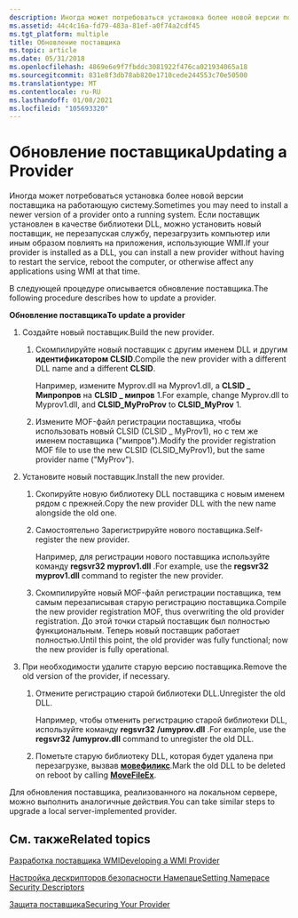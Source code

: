```yaml
---
description: Иногда может потребоваться установка более новой версии поставщика на работающую систему.
ms.assetid: 44c4c16a-fd79-483a-81ef-a0f74a2cdf45
ms.tgt_platform: multiple
title: Обновление поставщика
ms.topic: article
ms.date: 05/31/2018
ms.openlocfilehash: 4869e6e9f7fbddc3081922f476ca021934065a18
ms.sourcegitcommit: 831e8f3db78ab820e1710cede244553c70e50500
ms.translationtype: MT
ms.contentlocale: ru-RU
ms.lasthandoff: 01/08/2021
ms.locfileid: "105693320"
---
```

# <a name="updating-a-provider"></a><span data-ttu-id="7025c-103">Обновление поставщика</span><span class="sxs-lookup"><span data-stu-id="7025c-103">Updating a Provider</span></span>

<span data-ttu-id="7025c-104">Иногда может потребоваться установка более новой версии поставщика на работающую систему.</span><span class="sxs-lookup"><span data-stu-id="7025c-104">Sometimes you may need to install a newer version of a provider onto a running system.</span></span> <span data-ttu-id="7025c-105">Если поставщик установлен в качестве библиотеки DLL, можно установить новый поставщик, не перезапуская службу, перезагрузить компьютер или иным образом повлиять на приложения, использующие WMI.</span><span class="sxs-lookup"><span data-stu-id="7025c-105">If your provider is installed as a DLL, you can install a new provider without having to restart the service, reboot the computer, or otherwise affect any applications using WMI at that time.</span></span>

<span data-ttu-id="7025c-106">В следующей процедуре описывается обновление поставщика.</span><span class="sxs-lookup"><span data-stu-id="7025c-106">The following procedure describes how to update a provider.</span></span>

<span data-ttu-id="7025c-107">**Обновление поставщика**</span><span class="sxs-lookup"><span data-stu-id="7025c-107">**To update a provider**</span></span>

1.  <span data-ttu-id="7025c-108">Создайте новый поставщик.</span><span class="sxs-lookup"><span data-stu-id="7025c-108">Build the new provider.</span></span>

    1.  <span data-ttu-id="7025c-109">Скомпилируйте новый поставщик с другим именем DLL и другим **идентификатором CLSID**.</span><span class="sxs-lookup"><span data-stu-id="7025c-109">Compile the new provider with a different DLL name and a different **CLSID**.</span></span>

        <span data-ttu-id="7025c-110">Например, измените Myprov.dll на Myprov1.dll, а **CLSID \_ Мипропров** на **CLSID \_ мипров** 1.</span><span class="sxs-lookup"><span data-stu-id="7025c-110">For example, change Myprov.dll to Myprov1.dll, and **CLSID\_MyProProv** to **CLSID\_MyProv** 1.</span></span>

    2.  <span data-ttu-id="7025c-111">Измените MOF-файл регистрации поставщика, чтобы использовать новый CLSID (CLSID \_ MyProv1), но с тем же именем поставщика ("мипров").</span><span class="sxs-lookup"><span data-stu-id="7025c-111">Modify the provider registration MOF file to use the new CLSID (CLSID\_MyProv1), but the same provider name ("MyProv").</span></span>

2.  <span data-ttu-id="7025c-112">Установите новый поставщик.</span><span class="sxs-lookup"><span data-stu-id="7025c-112">Install the new provider.</span></span>

    1.  <span data-ttu-id="7025c-113">Скопируйте новую библиотеку DLL поставщика с новым именем рядом с прежней.</span><span class="sxs-lookup"><span data-stu-id="7025c-113">Copy the new provider DLL with the new name alongside the old one.</span></span>
    2.  <span data-ttu-id="7025c-114">Самостоятельно Зарегистрируйте нового поставщика.</span><span class="sxs-lookup"><span data-stu-id="7025c-114">Self-register the new provider.</span></span>

        <span data-ttu-id="7025c-115">Например, для регистрации нового поставщика используйте команду **regsvr32** **myprov1.dll** .</span><span class="sxs-lookup"><span data-stu-id="7025c-115">For example, use the **regsvr32** **myprov1.dll** command to register the new provider.</span></span>

    3.  <span data-ttu-id="7025c-116">Скомпилируйте новый MOF-файл регистрации поставщика, тем самым перезаписывая старую регистрацию поставщика.</span><span class="sxs-lookup"><span data-stu-id="7025c-116">Compile the new provider registration MOF, thus overwriting the old provider registration.</span></span> <span data-ttu-id="7025c-117">До этой точки старый поставщик был полностью функциональным. Теперь новый поставщик работает полностью.</span><span class="sxs-lookup"><span data-stu-id="7025c-117">Until this point, the old provider was fully functional; now the new provider is fully operational.</span></span>

3.  <span data-ttu-id="7025c-118">При необходимости удалите старую версию поставщика.</span><span class="sxs-lookup"><span data-stu-id="7025c-118">Remove the old version of the provider, if necessary.</span></span>

    1.  <span data-ttu-id="7025c-119">Отмените регистрацию старой библиотеки DLL.</span><span class="sxs-lookup"><span data-stu-id="7025c-119">Unregister the old DLL.</span></span>

        <span data-ttu-id="7025c-120">Например, чтобы отменить регистрацию старой библиотеки DLL, используйте команду **regsvr32** **/umyprov.dll** .</span><span class="sxs-lookup"><span data-stu-id="7025c-120">For example, use the **regsvr32** **/umyprov.dll** command to unregister the old DLL.</span></span>

    2.  <span data-ttu-id="7025c-121">Пометьте старую библиотеку DLL, которая будет удалена при перезагрузке, вызвав [**мовефиликс**](/windows/desktop/api/winbase/nf-winbase-movefileexa).</span><span class="sxs-lookup"><span data-stu-id="7025c-121">Mark the old DLL to be deleted on reboot by calling [**MoveFileEx**](/windows/desktop/api/winbase/nf-winbase-movefileexa).</span></span>

<span data-ttu-id="7025c-122">Для обновления поставщика, реализованного на локальном сервере, можно выполнить аналогичные действия.</span><span class="sxs-lookup"><span data-stu-id="7025c-122">You can take similar steps to upgrade a local server-implemented provider.</span></span>

## <a name="related-topics"></a><span data-ttu-id="7025c-123">См. также</span><span class="sxs-lookup"><span data-stu-id="7025c-123">Related topics</span></span>

<dl> <dt>

[<span data-ttu-id="7025c-124">Разработка поставщика WMI</span><span class="sxs-lookup"><span data-stu-id="7025c-124">Developing a WMI Provider</span></span>](developing-a-wmi-provider.md)
</dt> <dt>

[<span data-ttu-id="7025c-125">Настройка дескрипторов безопасности Намепаце</span><span class="sxs-lookup"><span data-stu-id="7025c-125">Setting Namepace Security Descriptors</span></span>](setting-namespace-security-descriptors.md)
</dt> <dt>

[<span data-ttu-id="7025c-126">Защита поставщика</span><span class="sxs-lookup"><span data-stu-id="7025c-126">Securing Your Provider</span></span>](securing-your-provider.md)
</dt> </dl>

 

 
